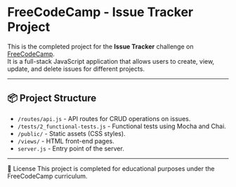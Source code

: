 # FreeCodeCamp - Issue Tracker Project

This is the completed project for the **Issue Tracker** challenge on [FreeCodeCamp](https://www.freecodecamp.org/).  
It is a full-stack JavaScript application that allows users to create, view, update, and delete issues for different projects.

---

## 📦 Project Structure

- `/routes/api.js` - API routes for CRUD operations on issues.
- `/tests/2_functional-tests.js` - Functional tests using Mocha and Chai.
- `/public/` - Static assets (CSS styles).
- `/views/` - HTML front-end pages.
- `server.js` - Entry point of the server.

---

📄 License
This project is completed for educational purposes under the FreeCodeCamp curriculum.

